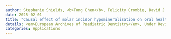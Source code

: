 ```yaml
---
author: Stephanie Shields, <b>Tong Chen</b>, Felicity Crombie, David J. Manton, Mihiri Silva
date: 2025-02-01
title: "Causal effect of molar incisor hypomineralisation on oral health-related quality-of-life of Australian children 7 to 16 years-of-age"
details: <em>European Archives of Paediatric Dentistry</em>, Under Review
categories: Applications
---
```




